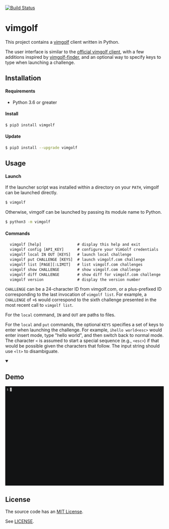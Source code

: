 [![Build Status](https://github.com/dstein64/vimgolf/workflows/build/badge.svg)](https://github.com/dstein64/vimgolf/actions)

vimgolf
=======

This project contains a [vimgolf](https://www.vimgolf.com/) client written in Python.

The user interface is similar to the [official vimgolf client](https://github.com/igrigorik/vimgolf),
with a few additions inspired by [vimgolf-finder](https://github.com/kciter/vimgolf-finder), and an
optional way to specify keys to type when launching a challenge.

Installation
------------

#### Requirements

- Python 3.6 or greater

#### Install

```sh
$ pip3 install vimgolf
```

#### Update

```sh
$ pip3 install --upgrade vimgolf
```

Usage
-----

#### Launch

If the launcher script was installed within a directory on your `PATH`, vimgolf can be launched
directly.

```sh
$ vimgolf
```

Otherwise, vimgolf can be launched by passing its module name to Python.

```sh
$ python3 -m vimgolf
```

#### Commands

```text
  vimgolf [help]                # display this help and exit
  vimgolf config [API_KEY]      # configure your VimGolf credentials
  vimgolf local IN OUT [KEYS]   # launch local challenge
  vimgolf put CHALLENGE [KEYS]  # launch vimgolf.com challenge
  vimgolf list [PAGE][:LIMIT]   # list vimgolf.com challenges
  vimgolf show CHALLENGE        # show vimgolf.com challenge
  vimgolf diff CHALLENGE        # show diff for vimgolf.com challenge
  vimgolf version               # display the version number
```

`CHALLENGE` can be a 24-character ID from vimgolf.com, or a plus-prefixed ID corresponding to the
last invocation of `vimgolf list`. For example, a `CHALLENGE` of `+6` would correspond to the sixth
challenge presented in the most recent call to `vimgolf list`.

For the `local` command, `IN` and `OUT` are paths to files.

For the `local` and `put` commands, the optional `KEYS` specifies a set of keys to enter when
launching the challenge. For example, `ihello world<esc>` would enter insert mode, type "hello
world", and then switch back to normal mode. The character `<` is assumed to start a special
sequence (e.g., `<esc>`) if that would be possible given the characters that follow. The input
string should use `<lt>` to disambiguate.

<details open><summary><h2>Demo</h2></summary>

<img src="https://github.com/dstein64/media/blob/main/vimgolf/screencast.gif?raw=true" width="800"/>

</details>

License
-------

The source code has an [MIT License](https://en.wikipedia.org/wiki/MIT_License).

See [LICENSE](https://github.com/dstein64/vimgolf/blob/master/LICENSE).
